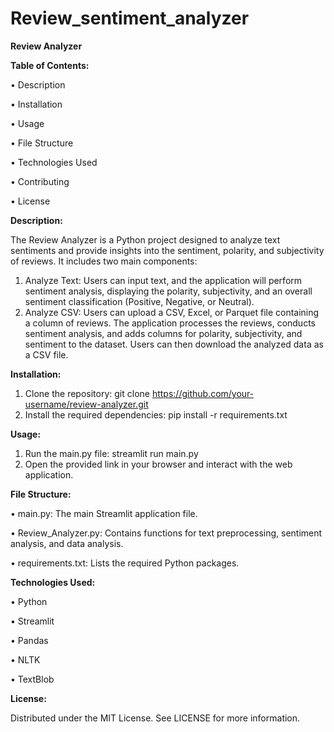 # Review_sentiment_analyzer
**Review Analyzer**

**Table of Contents:**

•	Description

•	Installation

•	Usage

•	File Structure

•	Technologies Used

•	Contributing

•	License


**Description:**

The Review Analyzer is a Python project designed to analyze text sentiments and provide insights into the sentiment, polarity, and subjectivity of reviews. It includes two main components:
1.	Analyze Text: Users can input text, and the application will perform sentiment analysis, displaying the polarity, subjectivity, and an overall sentiment classification (Positive, Negative, or Neutral).
2.	Analyze CSV: Users can upload a CSV, Excel, or Parquet file containing a column of reviews. The application processes the reviews, conducts sentiment analysis, and adds columns for polarity, subjectivity, and sentiment to the dataset. Users can then download the analyzed data as a CSV file.

**Installation:**
1.	Clone the repository:
git clone https://github.com/your-username/review-analyzer.git 
2.	Install the required dependencies:
pip install -r requirements.txt

**Usage:**
1.	Run the main.py file:
streamlit run main.py 
2.	Open the provided link in your browser and interact with the web application.

**File Structure:**

•	main.py: The main Streamlit application file.

•	Review_Analyzer.py: Contains functions for text preprocessing, sentiment analysis, and data analysis.

•	requirements.txt: Lists the required Python packages.

**Technologies Used:**

•	Python

•	Streamlit

•	Pandas

•	NLTK

•	TextBlob

****License:****

Distributed under the MIT License. See LICENSE for more information.

